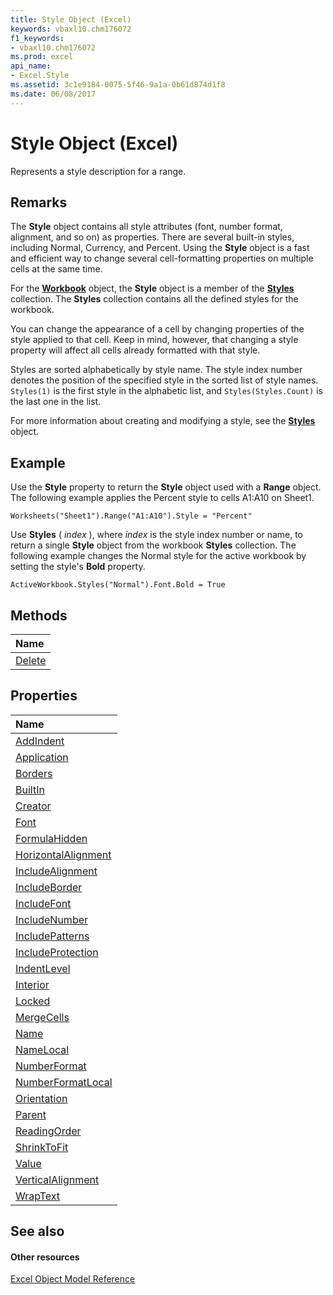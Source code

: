 ```yaml
---
title: Style Object (Excel)
keywords: vbaxl10.chm176072
f1_keywords:
- vbaxl10.chm176072
ms.prod: excel
api_name:
- Excel.Style
ms.assetid: 3c1e9184-0075-5f46-9a1a-0b61d874d1f8
ms.date: 06/08/2017
---
```



# Style Object (Excel)

Represents a style description for a range.


## Remarks

 The **Style** object contains all style attributes (font, number format, alignment, and so on) as properties. There are several built-in styles, including Normal, Currency, and Percent. Using the **Style** object is a fast and efficient way to change several cell-formatting properties on multiple cells at the same time.

For the **[Workbook](workbook-object-excel.md)** object, the **Style** object is a member of the **[Styles](styles-object-excel.md)** collection. The **Styles** collection contains all the defined styles for the workbook.

You can change the appearance of a cell by changing properties of the style applied to that cell. Keep in mind, however, that changing a style property will affect all cells already formatted with that style.

Styles are sorted alphabetically by style name. The style index number denotes the position of the specified style in the sorted list of style names.  `Styles(1)` is the first style in the alphabetic list, and `Styles(Styles.Count)` is the last one in the list.

For more information about creating and modifying a style, see the **[Styles](styles-object-excel.md)** object.


## Example

Use the **Style** property to return the **Style** object used with a **Range** object. The following example applies the Percent style to cells A1:A10 on Sheet1.


```
Worksheets("Sheet1").Range("A1:A10").Style = "Percent"
```

Use **Styles** ( _index_ ), where _index_ is the style index number or name, to return a single **Style** object from the workbook **Styles** collection. The following example changes the Normal style for the active workbook by setting the style's **Bold** property.




```
ActiveWorkbook.Styles("Normal").Font.Bold = True
```


## Methods



|**Name**|
|:-----|
|[Delete](style-delete-method-excel.md)|

## Properties



|**Name**|
|:-----|
|[AddIndent](style-addindent-property-excel.md)|
|[Application](style-application-property-excel.md)|
|[Borders](style-borders-property-excel.md)|
|[BuiltIn](style-builtin-property-excel.md)|
|[Creator](style-creator-property-excel.md)|
|[Font](style-font-property-excel.md)|
|[FormulaHidden](style-formulahidden-property-excel.md)|
|[HorizontalAlignment](style-horizontalalignment-property-excel.md)|
|[IncludeAlignment](style-includealignment-property-excel.md)|
|[IncludeBorder](style-includeborder-property-excel.md)|
|[IncludeFont](style-includefont-property-excel.md)|
|[IncludeNumber](style-includenumber-property-excel.md)|
|[IncludePatterns](style-includepatterns-property-excel.md)|
|[IncludeProtection](style-includeprotection-property-excel.md)|
|[IndentLevel](style-indentlevel-property-excel.md)|
|[Interior](style-interior-property-excel.md)|
|[Locked](style-locked-property-excel.md)|
|[MergeCells](style-mergecells-property-excel.md)|
|[Name](style-name-property-excel.md)|
|[NameLocal](style-namelocal-property-excel.md)|
|[NumberFormat](style-numberformat-property-excel.md)|
|[NumberFormatLocal](style-numberformatlocal-property-excel.md)|
|[Orientation](style-orientation-property-excel.md)|
|[Parent](style-parent-property-excel.md)|
|[ReadingOrder](style-readingorder-property-excel.md)|
|[ShrinkToFit](style-shrinktofit-property-excel.md)|
|[Value](style-value-property-excel.md)|
|[VerticalAlignment](style-verticalalignment-property-excel.md)|
|[WrapText](style-wraptext-property-excel.md)|

## See also


#### Other resources


[Excel Object Model Reference](http://msdn.microsoft.com/library/11ea8598-8a20-92d5-f98b-0da04263bf2c%28Office.15%29.aspx)

